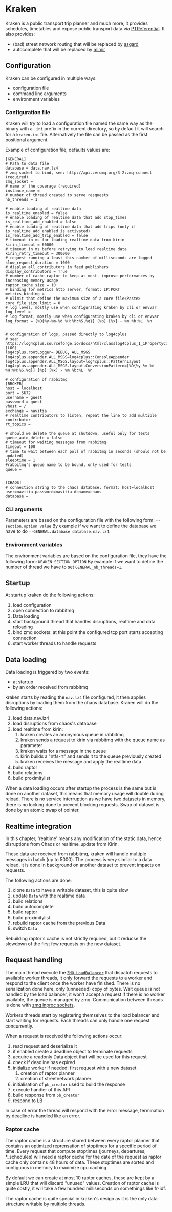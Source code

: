 # Kraken
Kraken is a public transport trip planner and much more, it provides schedules, timetables and expose public
transport data via
[PTReferential](https://github.com/CanalTP/navitia/blob/dev/documentation/rfc/ptref_grammar.md).
It also provides:
  - (bad) street network routing that will be replaced by [asgard](https://github.com/CanalTP/asgard)
  - autocomplete that will be replaced by [mimir](https://github.com/CanalTP/mimirsbrunn)


## Configuration
Kraken can be configured in multiple ways:
  - configuration file
  - command line arguments
  - environment variables

### Configuration file
Kraken will try to load a configuration file named the same way as the binary with a `.ini` prefix in the
current directory, so by default it will search for a `kraken.ini` file. Alternatively the file can be passed as
the first positional argument.

Example of configuration file, defaults values are:
```
[GENERAL]
# Path to data file
database = data.nav.lz4
# zmq socket to bind, see: http://api.zeromq.org/3-2:zmq-connect (required)
zmq_socket =
# name of the coverage (required)
instance_name =
# number of thread created to serve resquests
nb_threads = 1

# enable loading of realtime data
is_realtime_enabled = false
# enable loading of realtime data that add stop_times
is_realtime_add_enabled = false
# enable loading of realtime data that add trips (only if is_realtime_add_enabled is activated)
is_realtime_add_trip_enabled = false
# timeout in ms for loading realtime data from kirin
kirin_timeout = 60000
# timeout in ms before retrying to load realtime data
kirin_retry_timeout = 300000
# request running a least this number of milliseconds are logged
slow_request_duration = 1000
# display all contributors in feed publishers
display_contributors = True
# number of cache raptor to keep at most. improve performances by increasing memory usage
raptor_cache_size = 10
# binding for metrics http server, format: IP:PORT
metrics_binding =
# ulimit that define the maximum size of a core file<Paste>
core_file_size_limit = 0
# log level, mostly use when configurating kraken by cli or envvar
log_level =
# log format, mostly use when configurating kraken by cli or envvar
log_format = [%D{%y-%m-%d %H:%M:%S,%q}] [%p] [%x] - %m %b:%L  %n


# configuration of logs, passed directly to log4cplus
# see: https://log4cplus.sourceforge.io/docs/html/classlog4cplus_1_1PropertyConfigurator.html#a21e8e6b1440cc7a8a47b8fd14c54b239
[LOG]
log4cplus.rootLogger= DEBUG, ALL_MSGS
log4cplus.appender.ALL_MSGS=log4cplus::ConsoleAppender
log4cplus.appender.ALL_MSGS.layout=log4cplus::PatternLayout
log4cplus.appender.ALL_MSGS.layout.ConversionPattern=[%D{%y-%m-%d %H:%M:%S,%q}] [%p] [%x] - %m %b:%L  %n

# configuration of rabbitmq
[BROKER]
host = localhost
port = 5672
username = guest
password = guest
vhost = /
exchange = navitia
# realtime contributors to listen, repeat the line to add multiple contributor
rt_topics =

# should we delete the queue at shutdown, useful only for tests
queue_auto_delete = false
# timeout for waiting messages from rabbitmq
timeout = 100
# time to wait between each poll of rabbitmq in seconds (should not be updated)
sleeptime = 1
#rabbitmq's queue name to be bound, only used for tests
queue =


[CHAOS]
# connection string to the chaos database, format: host=localhost user=navitia password=navitia dbname=chaos
database =
```
### CLI arguments
Parameters are based on the configuration file with the following form: `--section.option value`
By example if we want to define the database we have to do `--GENERAL.database database.nav.lz4`.

### Environment variables
The environment variables are based on the configuration file, they have the following form:
`KRAKEN_SECTION_OPTION`
By example if we want to define the number of thread we have to set `GENERAL_nb_threads=1`.


## Startup

At startup kraken do the following actions:
1. load configuration
2. open connection to rabbitmq
3. Data loading
4. start background thread that handles disruptions, realtime and data reloading
5. bind zmq sockets: at this point the configured tcp port starts accepting connection
6. start worker threads to handle requests

## Data loading

Data loading is triggered by two events:
  - at startup
  - by an order received from rabbitmq

kraken starts by reading the `nav.lz4` file configured, it then applies disruptions by loading them from the chaos
database.
Kraken will do the following actions:

1. load data.nav.lz4
2. load disruptions from chaos's database
3. load realtime from kirin:
    1. kraken creates an anonymous queue in rabbitmq
    2. kraken sends a request to kirin via rabbitmq with the queue name as parameter
    3. kraken waits for a message in the queue
    4. kirin builds a "ntfs-rt" and sends it to the queue previously created
    5. kraken receives the message and apply the realtime data
4. build raptor
5. build relations
6. build proximitylist

When a data loading occurs after startup the process is the same but is done on another dataset, this means that
memory usage will double during reload.
There is no service interruption as we have two datasets in memory, there is no locking done to prevent blocking
requests. Swap of dataset is done by an atomic swap of pointer.

## Realtime integration

In this chapter, 'realtime' means any modification of the static data, hence disruptions from Chaos or
realtime_update from Kirin.

These data are received from rabbitmq, kraken will handle multiple messages in batch (up to 5000).
The process is very similar to a data reload, it is done in background on another dataset to prevent impacts
on requests.

The following actions are done:
1. clone `Data` to have a writable dataset, this is quite slow
2. update `Data` with the realtime data
3. build relations
4. build autocomplete
5. build raptor
6. build proximitylist
7. rebuild raptor cache from the previous Data
8. switch `Data`

Rebuilding raptor's cache is not strictly required, but it reducse the slowdown of the first few requests on the new
dataset.

## Request handling
The main thread execute the [`ZMQ LoadBalancer`](https://github.com/CanalTP/utils/blob/master/zmq.h) that
dispatch requests to available worker threads, it only forward the requests to a worker and respond to the client
once the worker have finished. There is no serialization done here, only (unneeded) copy of bytes.
Wait queue is not handled by the load balancer, it won't accept a request if there is no worker available, the
queue is managed by zmq.
Communication between threads is done with [zmq inproc sockets](http://api.zeromq.org/2-1:zmq-inproc).

Workers threads start by registering themselves to the load balancer and start waiting for requests. Each threads
can only handle one request concurrently.

When a request is received the following actions occur:
1. read request and deserialize it
2. if enabled create a deadline object to terminate requests
3. acquire a readonly Data object that will be used for this request
4. check if deadline has expired
5. initialize worker if needed: first request with a new dataset
    1. creation of raptor planner
    2. creation of streetnetwork planner
6. initialisation of `pb_creator` used to build the response
7. execute handler of this API
8. build response from `pb_creator`
9. respond to LB

In case of error the thread will respond with the error message, termination by deadline is handled like an
error.

### Raptor cache
The raptor cache is a structure shared between every raptor planner that contains an optimized
reprensation of stoptimes for a specific period of time. Every request that compute stoptimes (journeys,
departures, *_schedules) will need a raptor cache for the date of the request as raptor cache only contains 48
hours of data.
These stoptimes are sorted and contiguous in memory to maximize cpu caching.

By default we can create at most 10 raptor caches, these are kept by a simple LRU that will discard "unused"
values. Creation of raptor cache is quite costly, it will take a few hundred milliseconds on somethings like
fr-idf.

The raptor cache is quite special in kraken's design as it is the only data structure writable by multiple
threads.

